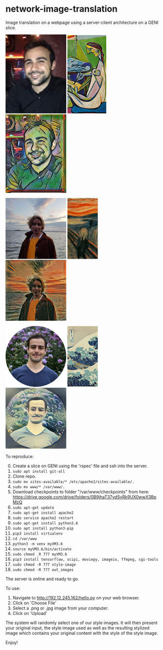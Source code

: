 # network-image-translation
Image translation on a webpage using a server-client architecture on a GENI slice.

<p float="left">
<img src="images/hassan.jpg" width="200"/>
<img src="images/la_muse.jpg" height="257"/>
<img src="images/hassan_translated.jpg" width="200"/>
</p>

<p float="left">
<img src="images/dina.jpg" width="200">
<img src="images/scream.jpg" height="200">
<img src="images/dina_translated.jpg" width="200">
</p>

<p float="left">
<img src="images/nataniel.png" width="200">
<img src="images/wave.jpg" height="200">
<img src="images/nataniel_translated.png" width="200">
</p>

To reproduce:

0. Create a slice on GENI using the 'rspec' file and ssh into the server.
1. ```sudo apt install git-all```
2. Clone repo.
3. ```sudo mv sites-available/* /etc/apache2/sites-available/.```
4. ```sudo mv www/* /var/www/.```
5. Download checkpoints to folder "/var/www/checkpoints" from here: https://drive.google.com/drive/folders/0B9jhaT37ydSyRk9UX0wwX3BpMzQ
6. ```sudo apt-get update```
7. ```sudo apt-get install apache2```
8. ```sudo service apache2 restart```
9. ```sudo apt-get install python3.6```
10. ```sudo apt install python3-pip```
11. ```pip3 install virtualenv```
12. ```cd /var/www```
13. ```python3 -m venv myVM3.6```
14. ```source myVM3.6/bin/activate```
15. ```sudo chmod _R 777 myVM3.6```
16. ```pip3 install tensorflow, scipi, moviepy, imageio, ffmpeg, cgi-tools```
17. ```sudo chmod -R 777 style-image```
18. ```sudo chmod -R 777 out_images```

The server is online and ready to go.

To use:

1. Navigate to http://192.12.245.162/hello.py on your web browser.
2. Click on 'Choose File'
3. Select a .png or .jpg image from your computer.
4. Click on 'Upload'

The system will randomly select one of our style images. It will then present your original input, the style image used as well as the resulting stylized image which contains your original content with the style of the style image.

Enjoy!
